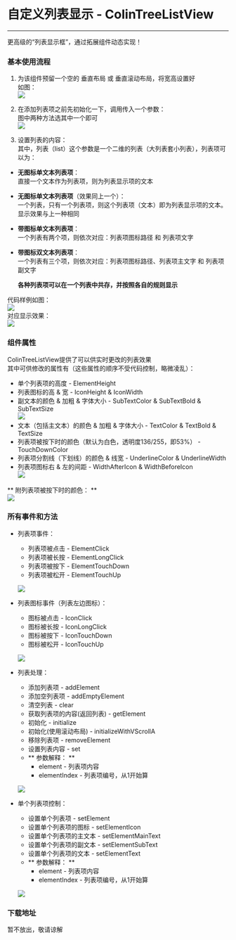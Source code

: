 # 自定义列表显示 - ColinTreeListView

---

更高级的“列表显示框”，通过拓展组件动态实现！

### 基本使用流程

1. 为该组件预留一个空的 垂直布局 或 垂直滚动布局，将宽高设置好  
   如图：  
   ![](../images/ColinTreeListView/DesignPageScreenshot.png)

2. 在添加列表项之前先初始化一下，调用传入一个参数：  
   图中两种方法选其中一个即可  
   ![](../images/ColinTreeListView/initialize.png)

3. 设置列表的内容：  
   其中，列表（list）这个参数是一个二维的列表（大列表套小列表），列表项可以为：

  * **无图标单文本列表项**：  
    直接一个文本作为列表项，则为列表显示项的文本
  * **无图标单文本列表项**（效果同上一个）：  
    一个列表，只有一个列表项，则这个列表项（文本）即为列表显示项的文本。显示效果与上一种相同
  * **带图标单文本列表项**：  
    一个列表有两个项，则依次对应：列表项图标路径 和 列表项文字
  * **带图标双文本列表项**：  
    一个列表有三个项，则依次对应：列表项图标路径、列表项主文字 和 列表项副文字

    **各种列表项可以在一个列表中共存，并按照各自的规则显示**

  代码样例如图：  
  ![](../images/ColinTreeListView/SetCode.png)  
  对应显示效果：  
  ![](../images/ColinTreeListView/SetCodeScreenshot.png)



### 组件属性

ColinTreeListView提供了可以供实时更改的列表效果  
其中可供修改的属性有（这些属性的顺序不受代码控制，略微凌乱）：  

* 单个列表项的高度 - ElementHeight
* 列表图标的高 & 宽 - IconHeight & IconWidth
* 副文本的颜色 & 加粗 & 字体大小 - SubTextColor & SubTextBold & SubTextSize  
  ![](../images/ColinTreeListView/Properties1.png)
* 文本（包括主文本）的颜色 & 加粗 & 字体大小 - TextColor & TextBold & TextSize
* 列表项被按下时的颜色（默认为白色，透明度136/255，即53%） - TouchDownColor
* 列表项分割线（下划线）的颜色 & 线宽 - UnderlineColor & UnderlineWidth
* 列表项图标右 & 左的间距 - WidthAfterIcon & WidthBeforeIcon  
  ![](../images/ColinTreeListView/Properties2.png)

** 附列表项被按下时的颜色： **  
![](../images/ColinTreeListView/TouchDownScreenshot.png)


### 所有事件和方法

* 列表项事件：
  * 列表项被点击 - ElementClick
  * 列表项被长按 - ElementLongClick
  * 列表项被按下 - ElementTouchDown
  * 列表项被松开 - ElementTouchUp

  ![](../images/ColinTreeListView/ElementEvents.png)

* 列表图标事件（列表左边图标）：
  * 图标被点击 - IconClick
  * 图标被长按 - IconLongClick
  * 图标被按下 - IconTouchDown
  * 图标被松开 - IconTouchUp
  
  ![](../images/ColinTreeListView/IconEvents.png)

* 列表处理：
  * 添加列表项 - addElement
  * 添加空列表项 - addEmptyElement
  * 清空列表 - clear
  * 获取列表项的内容(返回列表) - getElement
  * 初始化 - initialize
  * 初始化(使用滚动布局) - initializeWithVScrollA
  * 移除列表项 - removeElement
  * 设置列表内容 - set
  * ** 参数解释： **
    * element - 列表项内容
    * elementIndex - 列表项编号，从1开始算

  ![](../images/ColinTreeListView/ListControl.png)

* 单个列表项控制：
  * 设置单个列表项 - setElement
  * 设置单个列表项的图标 - setElementIcon
  * 设置单个列表项的主文本 - setElementMainText
  * 设置单个列表项的副文本 - setElementSubText
  * 设置单个列表项的文本 - setElementText
  * ** 参数解释： **
    * element - 列表项内容
    * elementIndex - 列表项编号，从1开始算

  ![](../images/ColinTreeListView/ElementControl.png)



### 下载地址  
  暂不放出，敬请谅解
